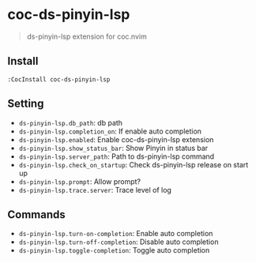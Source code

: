 # coc-ds-pinyin-lsp

> ds-pinyin-lsp extension for coc.nvim

## Install

```vim
:CocInstall coc-ds-pinyin-lsp
```

## Setting

- `ds-pinyin-lsp.db_path`: db path
- `ds-pinyin-lsp.completion_on`: If enable auto completion
- `ds-pinyin-lsp.enabled`: Enable coc-ds-pinyin-lsp extension
- `ds-pinyin-lsp.show_status_bar`: Show Pinyin in status bar
- `ds-pinyin-lsp.server_path`: Path to ds-pinyin-lsp command
- `ds-pinyin-lsp.check_on_startup`: Check ds-pinyin-lsp release on start up
- `ds-pinyin-lsp.prompt`: Allow prompt?
- `ds-pinyin-lsp.trace.server`: Trace level of log

## Commands

- `ds-pinyin-lsp.turn-on-completion`: Enable auto completion
- `ds-pinyin-lsp.turn-off-completion`: Disable auto completion
- `ds-pinyin-lsp.toggle-completion`: Toggle auto completion

